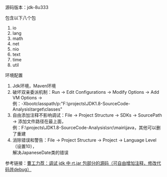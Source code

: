 源码版本：jdk-8u333  

包含以下八个包
1. io
2. lang
3. math
4. net
5. nio
6. text
7. time
8. util  

环境配置
1. Jdk环境，Maven环境
2. 破坏双亲委派机制：Run -> Edit Configurations -> Modify Options -> Add VM Options ->  
例：-Xbootclasspath/p:"F:\projects\JDK1.8-SourceCode-Analysis\target\classes"
3. 自由添加注释不影响调试：File -> Project Structure -> SDKs -> SourcePath -> 添加文件路径在最上面，  
例：F:\projects\JDK1.8-SourceCode-Analysis\src\main\java，其他可以删了重建
4. 消除错误和警告：File -> Project Structure -> Project -> Language Level（设置10），  
解决JapaneseDate类的错误

参考链接：[曹工力荐：调试 jdk 中 rt.jar 包部分的源码（可自由增加注释，修改代码并debug）](https://www.cnblogs.com/grey-wolf/p/12817615.html)
